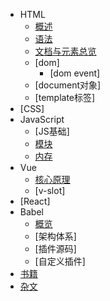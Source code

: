 - HTML
  - [概述](./docs/html/html_summary.md)
  - [语法](./docs/html/html_syntax.md)
  - [文档与元素总览](./docs/html/html_element.md)
  - [dom]
    - [dom event]
  - [document对象]
  - [template标签]
- [CSS]
- JavaScript
  - [JS基础]
  - [模块](./docs/javascript/module.md)
  - [内存](./docs/javascript/memory.md)
- Vue
  - [核心原理](./docs/vue/core.md)
  - [v-slot]
- [React]
- Babel
  - [概览](./docs/babel/babel_summary.md)
  - [架构体系]
  - [插件源码]
  - [自定义插件]
- [书籍](./docs/books.md)
- [杂文](./docs/essay.md)